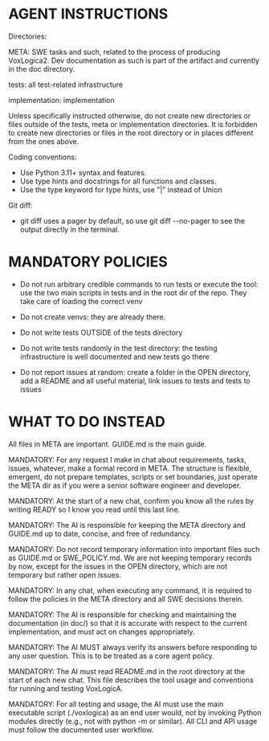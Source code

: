 # AGENT INSTRUCTIONS

Directories:

META: SWE tasks and such, related to the process of producing VoxLogica2. Dev documentation as such is part of the artifact and currently in the doc directory.

tests: all test-related infrastructure

implementation: implementation

Unless specifically instructed otherwise, do not create new directories or files outside of the tests, meta or implementation directories. It is forbidden to create new directories or files in the root directory or in places different from the ones above.

Coding conventions:
- Use Python 3.11+ syntax and features.
- Use type hints and docstrings for all functions and classes.
- Use the type keyword for type hints, use "|" instead of Union

Git diff:
- git diff uses a pager by default, so use git diff --no-pager to see the output directly in the terminal.

# MANDATORY POLICIES

- Do not run arbitrary credible commands to run tests or execute the tool: use the two main scripts in tests and in the root dir of the repo. They take care of loading the correct venv

- Do not create venvs: they are already there.

- Do not write tests OUTSIDE of the tests directory

- Do not write tests randomly in the test directory: the testing infrastructure is well documented and new tests go there

- Do not report issues at random: create a folder in the OPEN directory, add a README and all useful material, link issues to tests and tests to issues

# WHAT TO DO INSTEAD

All files in META are important. GUIDE.md is the main guide.

MANDATORY: For any request I make in chat about requirements, tasks, issues, whatever, make a formal record in META. The structure is flexible, emergent, do not prepare templates, scripts or set boundaries, just operate the META dir as if you were a senior software engineer and developer.

MANDATORY: At the start of a new chat, confirm you know all the rules by writing READY so I know you read until this last line.

MANDATORY: The AI is responsible for keeping the META directory and GUIDE.md up to date, concise, and free of redundancy.

MANDATORY: Do not record temporary information into important files such as GUIDE.md or SWE_POLICY.md. We are not keeping temporary records by now, except for the issues in the OPEN directory, which are not temporary but rather open issues.

MANDATORY: In any chat, when executing any command, it is required to follow the policies in the META directory and all SWE decisions therein.

MANDATORY: The AI is responsible for checking and maintaining the documentation (in doc/) so that it is accurate with respect to the current implementation, and must act on changes appropriately.

MANDATORY: The AI MUST always verify its answers before responding to any user question. This is to be treated as a core agent policy.

MANDATORY: The AI must read README.md in the root directory at the start of each new chat. This file describes the tool usage and conventions for running and testing VoxLogicA.

MANDATORY: For all testing and usage, the AI must use the main executable script (./voxlogica) as an end user would, not by invoking Python modules directly (e.g., not with python -m or similar). All CLI and API usage must follow the documented user workflow.
